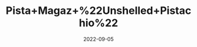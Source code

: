 ---
title: 'Pista+Magaz+%22Unshelled+Pistachio%22'
date: '2022-09-05' 
metatag: '' 
inventory: '0' 
draft: false 
# meta description 
shortDescripton: ''
description: 'Dry+Fruit'
longdescription: ''
featured: True
# product Price
price: '1300.0'
# Product Short Description
shortDescription: ''
productID: '73B6DA7E-082D-ED11-9968-005056B3A416'
type: 'products'
category: 'Dry+Fruit' 
thumnailproduct: 'https://aminsaddiquidawakhana.eralive.net/images/products/73B6DA7E-082D-ED11-9968-005056B3A4161.png' 
images:
  - image: 'images/products/73B6DA7E-082D-ED11-9968-005056B3A4161.png'  
Variants:
---